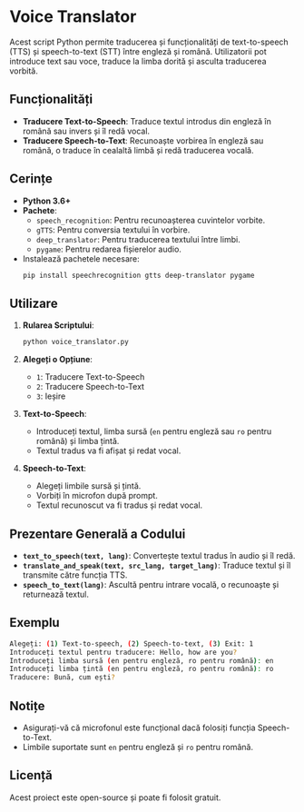 
# Voice Translator

Acest script Python permite traducerea și funcționalități de text-to-speech (TTS) și speech-to-text (STT) între engleză și română. Utilizatorii pot introduce text sau voce, traduce la limba dorită și asculta traducerea vorbită.

## Funcționalități

- **Traducere Text-to-Speech**: Traduce textul introdus din engleză în română sau invers și îl redă vocal.
- **Traducere Speech-to-Text**: Recunoaște vorbirea în engleză sau română, o traduce în cealaltă limbă și redă traducerea vocală.

## Cerințe

- **Python 3.6+**
- **Pachete**:
  - `speech_recognition`: Pentru recunoașterea cuvintelor vorbite.
  - `gTTS`: Pentru conversia textului în vorbire.
  - `deep_translator`: Pentru traducerea textului între limbi.
  - `pygame`: Pentru redarea fișierelor audio.
- Instalează pachetele necesare:
  ```bash
  pip install speechrecognition gtts deep-translator pygame
  ```

## Utilizare

1. **Rularea Scriptului**:
   ```bash
   python voice_translator.py
   ```
2. **Alegeți o Opțiune**:
   - `1`: Traducere Text-to-Speech
   - `2`: Traducere Speech-to-Text
   - `3`: Ieșire

3. **Text-to-Speech**:
   - Introduceți textul, limba sursă (`en` pentru engleză sau `ro` pentru română) și limba țintă.
   - Textul tradus va fi afișat și redat vocal.

4. **Speech-to-Text**:
   - Alegeți limbile sursă și țintă.
   - Vorbiți în microfon după prompt.
   - Textul recunoscut va fi tradus și redat vocal.

## Prezentare Generală a Codului

- **`text_to_speech(text, lang)`**: Convertește textul tradus în audio și îl redă.
- **`translate_and_speak(text, src_lang, target_lang)`**: Traduce textul și îl transmite către funcția TTS.
- **`speech_to_text(lang)`**: Ascultă pentru intrare vocală, o recunoaște și returnează textul.

## Exemplu

```bash
Alegeți: (1) Text-to-speech, (2) Speech-to-text, (3) Exit: 1
Introduceți textul pentru traducere: Hello, how are you?
Introduceți limba sursă (en pentru engleză, ro pentru română): en
Introduceți limba țintă (en pentru engleză, ro pentru română): ro
Traducere: Bună, cum ești?
```

## Notițe

- Asigurați-vă că microfonul este funcțional dacă folosiți funcția Speech-to-Text.
- Limbile suportate sunt `en` pentru engleză și `ro` pentru română.

## Licență

Acest proiect este open-source și poate fi folosit gratuit.
